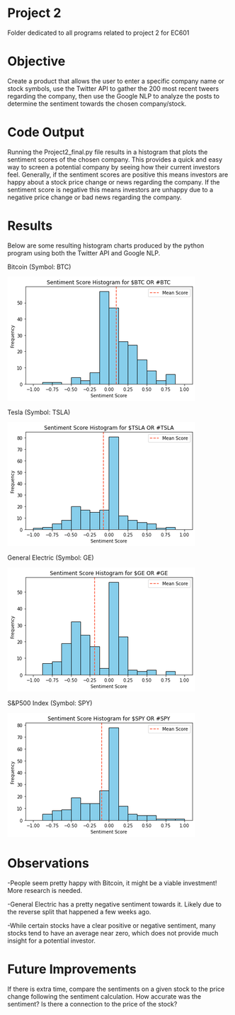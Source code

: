 # Project 2
Folder dedicated to all programs related to project 2 for EC601

# Objective
Create a product that allows the user to enter a specific company name or stock symbols, use the Twitter API to gather the 200 most recent tweers regarding the company, then use the Google NLP to analyze the posts to determine the sentiment towards the chosen company/stock.

# Code Output
Running the Project2_final.py file results in a histogram that plots the sentiment scores of the chosen company. This provides a quick and easy way to screen a potential company by seeing how their current investors feel. Generally, if the sentiment scores are positive this means investors are happy about a stock price change or news regarding the company. If the sentiment score is negative this means investors are unhappy due to a negative price change or bad news regarding the company.

# Results

Below are some resulting histogram charts produced by the python program using both the Twitter API and Google NLP.


Bitcoin (Symbol: BTC)

![](Results/bitcoin_sentiment_score.png)




Tesla (Symbol: TSLA)

![](Results/tesla_sentiment_score.png)




General Electric (Symbol: GE)

![](Results/GE_sentiment_score.png)




S&P500 Index (Symbol: SPY)

![](Results/SPY_sentiment_score.png)



# Observations
-People seem pretty happy with Bitcoin, it might be a viable investment! More research is needed.

-General Electric has a pretty negative sentiment towards it. Likely due to the reverse split that happened a few weeks ago.


-While certain stocks have a clear positive or negative sentiment, many stocks tend to have an average near zero, which does not provide much insight for a potential investor.


# Future Improvements
If there is extra time, compare the sentiments on a given stock to the price change following the sentiment calculation.
How accurate was the sentiment? Is there a connection to the price of the stock?
